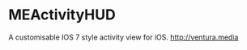 MEActivityHUD
=============
A customisable IOS 7 style activity view for iOS. http://ventura.media 
